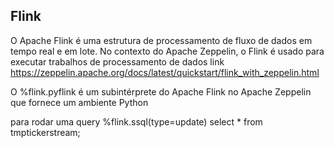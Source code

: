 Flink
-----


O Apache Flink é uma estrutura de processamento de fluxo de dados em tempo real e em lote. No contexto do Apache Zeppelin, o Flink é usado para executar trabalhos de processamento de dados
link https://zeppelin.apache.org/docs/latest/quickstart/flink_with_zeppelin.html


O %flink.pyflink é um subintérprete do Apache Flink no Apache Zeppelin que fornece um ambiente Python

para rodar uma query 
%flink.ssql(type=update)
select * from tmptickerstream;
